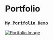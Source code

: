 # Portfolio

### [`My Portfolio Demo`](https://satyamkumar420.github.io/reactportfolio/)


[![Portfolio Image](https://github.com/satyamkumar420/Portfolio/blob/main/assests/img/PortfolioImage.png)](https://satyamkumar420.github.io/reactportfolio/)
